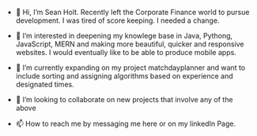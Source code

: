 - 👋 Hi, I’m Sean Holt. Recently left the Corporate Finance world to pursue development. I was tired of score keeping. I needed a change. 

- 👀 I’m interested in deepening my knowlege base in Java, Pythong, JavaScript, MERN and making more beautiful, quicker and responsive websites. I would eventually like to be able to produce mobile apps. 

- 🌱 I’m currently expanding on my project matchdayplanner and want to include sorting and assigning algorithms based on experience and designated times. 

- 💞️ I’m looking to collaborate on new projects that involve any of the above 


- 📫 How to reach me by messaging me here or on my linkedIn Page. 

<!---
TU-SHOLT/TU-SHOLT is a ✨ special ✨ repository because its `README.md` (this file) appears on your GitHub profile.
You can click the Preview link to take a look at your changes.
--->
